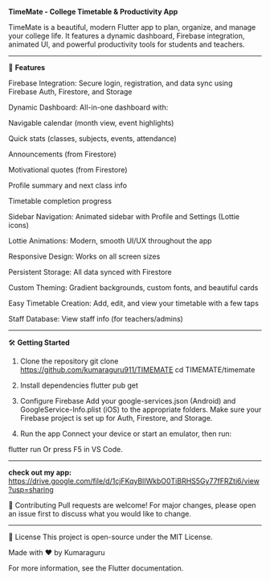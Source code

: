 **TimeMate - College Timetable & Productivity App**

TimeMate is a beautiful, modern Flutter app to plan, organize, and manage your college life. It features a dynamic dashboard, Firebase integration, animated UI, and powerful productivity tools for students and teachers.

---

🚀 **Features**

Firebase Integration: Secure login, registration, and data sync using Firebase Auth, Firestore, and Storage

Dynamic Dashboard: All-in-one dashboard with:

Navigable calendar (month view, event highlights)

Quick stats (classes, subjects, events, attendance)

Announcements (from Firestore)

Motivational quotes (from Firestore)

Profile summary and next class info

Timetable completion progress

Sidebar Navigation: Animated sidebar with Profile and Settings (Lottie icons)

Lottie Animations: Modern, smooth UI/UX throughout the app

Responsive Design: Works on all screen sizes

Persistent Storage: All data synced with Firestore

Custom Theming: Gradient backgrounds, custom fonts, and beautiful cards

Easy Timetable Creation: Add, edit, and view your timetable with a few taps

Staff Database: View staff info (for teachers/admins)

---

🛠️ **Getting Started**

1. Clone the repository
git clone https://github.com/kumaraguru911/TIMEMATE
cd TIMEMATE/timemate

2. Install dependencies
flutter pub get

3. Configure Firebase
Add your google-services.json (Android) and GoogleService-Info.plist (iOS) to the appropriate folders.
Make sure your Firebase project is set up for Auth, Firestore, and Storage.

4. Run the app
Connect your device or start an emulator, then run:

flutter run
Or press F5 in VS Code.

---

**check out my app:**
https://drive.google.com/file/d/1cjFKqyBlIWkbO0TiBRHS5Gy77fFRZti6/view?usp=sharing

🤝 Contributing
Pull requests are welcome! For major changes, please open an issue first to discuss what you would like to change.

---

📄 License
This project is open-source under the MIT License.

Made with ❤️ by Kumaraguru

For more information, see the Flutter documentation.

